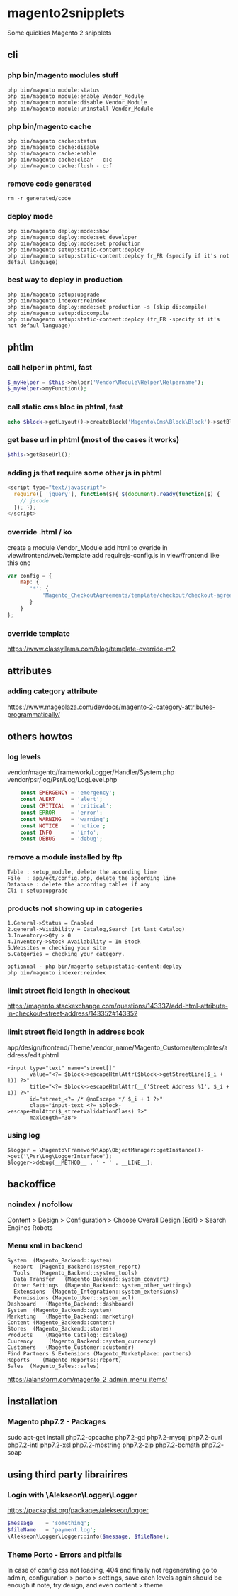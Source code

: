 # magento2snipplets
Some quickies Magento 2 snipplets

## cli 

### php bin/magento modules stuff

```cli
php bin/magento module:status
php bin/magento module:enable Vendor_Module
php bin/magento module:disable Vendor_Module
php bin/magento module:uninstall Vendor_Module
```

### php bin/magento cache
```cli
php bin/magento cache:status
php bin/magento cache:disable
php bin/magento cache:enable
php bin/magento cache:clear - c:c
php bin/magento cache:flush - c:f
```

### remove code generated
```cli
rm -r generated/code
```

### deploy mode
```cli
php bin/magento deploy:mode:show
php bin/magento deploy:mode:set developer
php bin/magento deploy:mode:set production
php bin/magento setup:static-content:deploy
php bin/magento setup:static-content:deploy fr_FR (specify if it's not defaul language)
```

### best way to deploy in production
```cli
php bin/magento setup:upgrade
php bin/magento indexer:reindex
php bin/magento deploy:mode:set production -s (skip di:compile)
php bin/magento setup:di:compile
php bin/magento setup:static-content:deploy (fr_FR -specify if it's not defaul language)
```

## phtlm 

### call helper in phtml, fast
```php
$_myHelper = $this->helper('Vendor\Module\Helper\Helpername');
$_myHelper->myFunction();
```

### call static cms bloc in phtml, fast
```php
echo $block->getLayout()->createBlock('Magento\Cms\Block\Block')->setBlockId('blockIdentifier')->toHtml();
```

### get base url in phtml (most of the cases it works)
```php
$this->getBaseUrl();
```

### adding js that require some other js in phtml
```js
<script type="text/javascript">
  require([ 'jquery'], function($){ $(document).ready(function($) {
    // jscode
  }); });
</script>
```

### override .html / ko
create a module Vendor_Module
add html to overide in view/frontend/web/template
add requirejs-config.js in view/frontend
like this one
```js
var config = {
    map: {
       '*': {
           'Magento_CheckoutAgreements/template/checkout/checkout-agreements.html': 'Vendor_Module/template/checkout/checkout-agreements.html'
       }
    }
};
```

### override template
https://www.classyllama.com/blog/template-override-m2


## attributes

### adding category attribute
https://www.mageplaza.com/devdocs/magento-2-category-attributes-programmatically/


## others howtos

### log levels
vendor/magento/framework/Logger/Handler/System.php
vendor/psr/log/Psr/Log/LogLevel.php
```php
    const EMERGENCY = 'emergency';
    const ALERT     = 'alert';
    const CRITICAL  = 'critical';
    const ERROR     = 'error';
    const WARNING   = 'warning';
    const NOTICE    = 'notice';
    const INFO      = 'info';
    const DEBUG     = 'debug';
```

### remove a module installed by ftp

```
Table : setup_module, delete the according line
File  : app/ect/config.php, delete the according line
Database : delete the according tables if any
Cli : setup:upgrade
```

### products not showing up in catogeries
```
1.General->Status = Enabled
2.general->Visibility = Catalog,Search (at last Catalog)
3.Inventory->Qty > 0
4.Inventory->Stock Availability = In Stock
5.Websites = checking your site
6.Catgories = checking your category.

optionnal - php bin/magento setup:static-content:deploy
php bin/magento indexer:reindex
```

### limit street field length in checkout
https://magento.stackexchange.com/questions/143337/add-html-attribute-in-checkout-street-address/143352#143352

### limit street field length in address book
app/design/frontend/Theme/vendor_name/Magento_Customer/templates/address/edit.phtml
````
<input type="text" name="street[]"
       value="<?= $block->escapeHtmlAttr($block->getStreetLine($_i + 1)) ?>"
       title="<?= $block->escapeHtmlAttr(__('Street Address %1', $_i + 1)) ?>"
       id="street_<?= /* @noEscape */ $_i + 1 ?>"
       class="input-text <?= $block->escapeHtmlAttr($_streetValidationClass) ?>"
       maxlength="38">
````

### using log
````
$logger = \Magento\Framework\App\ObjectManager::getInstance()->get('\Psr\Log\LoggerInterface');
$logger->debug(__METHOD__ . ' - ' . __LINE__);       
````

## backoffice

### noindex / nofollow
Content > Design > Configuration > Choose Overall Design (Edit) > Search Engines Robots

### Menu xml in backend
````
System  (Magento_Backend::system)
  Report  (Magento_Backend::system_report)
  Tools   (Magento_Backend::system_tools)
  Data Transfer   (Magento_Backend::system_convert)
  Other Settings  (Magento_Backend::system_other_settings)
  Extensions  (Magento_Integration::system_extensions)
  Permissions (Magento_User::system_acl)
Dashboard   (Magento_Backend::dashboard)
System  (Magento_Backend::system)
Marketing   (Magento_Backend::marketing)
Content (Magento_Backend::content)
Stores  (Magento_Backend::stores)
Products    (Magento_Catalog::catalog)
Cuurency     (Magento_Backend::system_currency)
Customers   (Magento_Customer::customer)
Find Partners & Extensions (Magento_Marketplace::partners)
Reports    (Magento_Reports::report)
Sales  (Magento_Sales::sales)
````
https://alanstorm.com/magento_2_admin_menu_items/


## installation

### Magento php7.2 - Packages

sudo apt-get install php7.2-opcache php7.2-gd php7.2-mysql php7.2-curl php7.2-intl php7.2-xsl php7.2-mbstring php7.2-zip php7.2-bcmath php7.2-soap


## using third party librairires

### Login with \Alekseon\Logger\Logger
https://packagist.org/packages/alekseon/logger
```php
$message    = 'something';
$fileName   = 'payment.log';
\Alekseon\Logger\Logger::info($message, $fileName);
```

### Theme Porto - Errors and pitfalls
In case of config css not loading, 404 and finally not regenerating
go to admin, configuration > porto > settings, save each levels again
should be enough
if note, try design, and even content > theme
